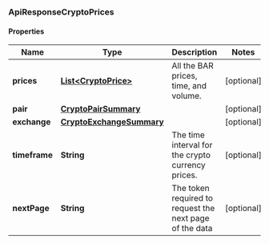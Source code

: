 
### ApiResponseCryptoPrices

#### Properties
Name | Type | Description | Notes
------------ | ------------- | ------------- | -------------
**prices** | [**List&lt;CryptoPrice&gt;**](CryptoPrice.md) | All the BAR prices, time, and volume. |  [optional]
**pair** | [**CryptoPairSummary**](CryptoPairSummary.md) |  |  [optional]
**exchange** | [**CryptoExchangeSummary**](CryptoExchangeSummary.md) |  |  [optional]
**timeframe** | **String** | The time interval for the crypto currency prices. |  [optional]
**nextPage** | **String** | The token required to request the next page of the data |  [optional]




